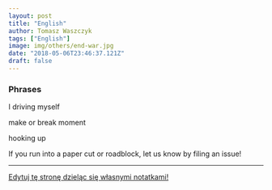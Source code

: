 ```yaml
---
layout: post
title: "English"
author: Tomasz Waszczyk
tags: ["English"]
image: img/others/end-war.jpg
date: "2018-05-06T23:46:37.121Z"
draft: false
---
```


### Phrases

I driving myself

make or break moment

hooking up

If you run into a paper cut or roadblock, let us know by filing an issue!
<!-- angielski trylion to bilion -->
---

<a href="https://github.com/TomaszWaszczyk/historia.waszczyk.com/edit/master/src/content/angielski.md" target="_blank">Edytuj tę stronę dzieląc się własnymi notatkami!</a>
